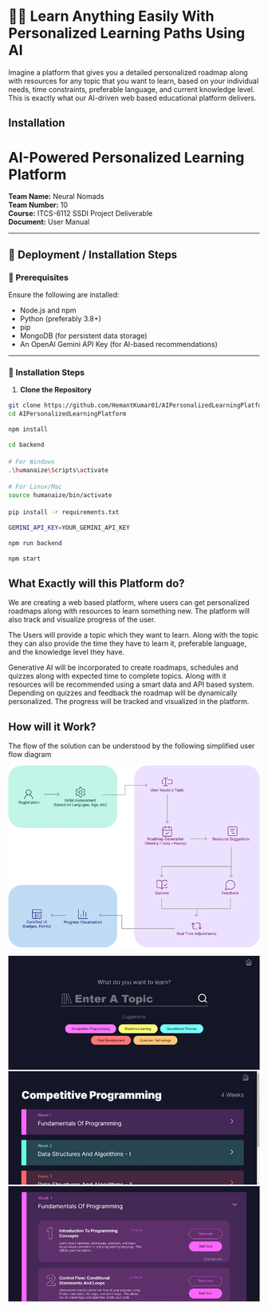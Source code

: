 # 🧑‍💻 Learn Anything Easily With Personalized Learning Paths Using AI


Imagine a platform that gives you a detailed personalized roadmap along with resources for any topic that you want to learn, based on your individual needs, time constraints, preferable language, and current knowledge level. This is exactly what our AI-driven web based educational platform delivers.

## Installation

# AI-Powered Personalized Learning Platform

**Team Name:** Neural Nomads  
**Team Number:** 10  
**Course:** ITCS-6112 SSDI Project Deliverable  
**Document:** User Manual

---

## 🚀 Deployment / Installation Steps

### 🔧 Prerequisites

Ensure the following are installed:
- Node.js and npm
- Python (preferably 3.8+)
- pip
- MongoDB (for persistent data storage)
- An OpenAI Gemini API Key (for AI-based recommendations)

---

### 🧪 Installation Steps

1. **Clone the Repository**
```bash
git clone https://github.com/HemantKumar01/AIPersonalizedLearningPlatform.git
cd AIPersonalizedLearningPlatform
```
```bash
npm install
```
```bash
cd backend

# For Windows
.\humanaize\Scripts\activate

# For Linux/Mac
source humanaize/bin/activate

pip install -r requirements.txt
```
```bash
GEMINI_API_KEY=YOUR_GEMINI_API_KEY
```
```bash
npm run backend
```
```bash
npm start
```
## What Exactly will this Platform do?
We are creating a web based platform, where users can get personalized roadmaps along with resources to learn something new. The platform will also track and visualize progress of the user.

The Users will provide a topic which they want to learn. Along with the topic they can also provide the time they have to learn it, preferable language, and the knowledge level they have.

Generative AI will be incorporated to create roadmaps, schedules and quizzes along with expected time to complete topics. Along with it resources will be recommended using a smart data and API based system. Depending on quizzes and feedback the roadmap will be dynamically personalized. The progress will be tracked and visualized in the platform.

## How will it Work?
The flow of the solution can be understood by the following simplified user flow diagram

![alt text](public/process_flow.png)

![alt text](public/image.png)
![alt text](public/image-1.png)
![alt text](public/image-2.png)




